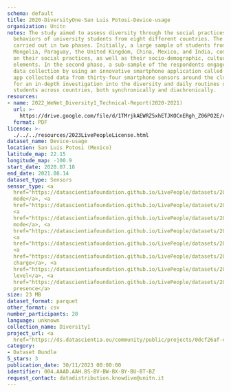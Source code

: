 ```yaml
---
schema: default
title: 2020-DiversityOne-San Luis Potosi-Device-usage
organization: Unitn
notes: The study aimed to assess diversity through the social practices and daily
  behaviors of university students from eight different countries. The research was
  carried out in two phases. Initially, a large sample of students from Denmark, Italy,
  Mongolia, Paraguay, the United Kingdom, China, Mexico, and India, completed a survey
  on their social practices, as well as their socio-demographic, cultural, and psychological
  elements. In the second phase, a sub-sample of the respondents engaged in a four-week
  data collection by using an innovative smartphone application called iLog. This
  app collected data from thirty-four smartphone sensors around the clock, allowing
  for an in-depth investigation into the diversity and daily routines of university
  students across countries, both synchronically and diachronically.
resources:
- name: 2022_WeNet_Diversity1_Technical-Report(2020-2021)
  url: >-
    https://drive.google.com/file/d/1TMrjkAEWRZ5xhETJKOCnERgh_Z06PO2E/view?usp=drive_link
  format: PDF
license: >-
  ./../../resources/2023LivePeopleLicense.html
dataset_name: Device-usage
location: San Luis Potosi (Mexico)
latitude_map: 22.15
longitude_map: -100.9
start_date: 2020.07.18
end_date: 2021.08.14
dataset_type: Sensors
sensor_type: <a 
  href="https://datascientiafoundation.github.io/LivePeople/datasets/2020-DV1-San%20Luis%20Potos%C3%AD%20-Airplane%20Mode%20Event/">airplane
  mode</a>, <a 
  href="https://datascientiafoundation.github.io/LivePeople/datasets/2020-DV1-San%20Luis%20Potos%C3%AD%20-Doze%20Event/">doze</a>,
  <a 
  href="https://datascientiafoundation.github.io/LivePeople/datasets/2020-DV1-San%20Luis%20Potos%C3%AD%20-Ring%20Mode%20Event/">ring
  mode</a>, <a 
  href="https://datascientiafoundation.github.io/LivePeople/datasets/2020-DV1-San%20Luis%20Potos%C3%AD%20-Screen%20Event/">screen</a>,
  <a 
  href="https://datascientiafoundation.github.io/LivePeople/datasets/2020-DV1-San%20Luis%20Potos%C3%AD%20-Touch%20Event/">touch</a>,
  <a 
  href="https://datascientiafoundation.github.io/LivePeople/datasets/2020-DV1-San%20Luis%20Potos%C3%AD%20-Batterycharge%20Event/">battery
  charge</a>, <a 
  href="https://datascientiafoundation.github.io/LivePeople/datasets/2020-DV1-San%20Luis%20Potos%C3%AD%20-Battery%20Monitoring%20Log/">battery
  level</a>, <a 
  href="https://datascientiafoundation.github.io/LivePeople/datasets/2020-DV1-San%20Luis%20Potos%C3%AD%20-User%20Presence%20Event/">user
  presence</a>
size: 23 MB
dataset_format: parquet
other_format: csv
number_participants: 20
language: unknown
collection_name: Diversity1
project_url: <a 
  href="https://ds.datascientia.eu/community/public/projects/0dcf26af-cb8f-4f61-b0c5-802a1a1febbd">https://ds.datascientia.eu/community/public/projects/0dcf26af-cb8f-4f61-b0c5-802a1a1febbd</a>
category:
- Dataset Bundle
5_stars: 3
publication_date: 30/11/2023 00:00:00
identifier: 004.AAAD.AAH.BS-BV-BW-BX-BY-BU-BT-BZ
request_contact: datadistribution.knowdive@unitn.it
---
```

